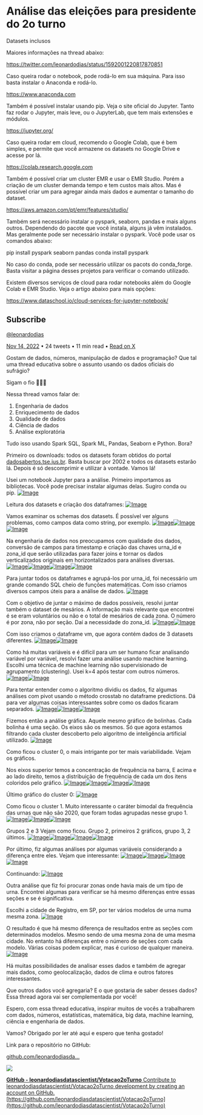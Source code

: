 # Análise das eleições para presidente do 2o turno

Datasets inclusos

Maiores informações na thread abaixo:

https://twitter.com/leonardodias/status/1592001220817870851

Caso queira rodar o notebook, pode rodá-lo em sua máquina. Para isso basta instalar o Anaconda e rodá-lo. 

https://www.anaconda.com

Também é possível instalar usando pip. Veja o site oficial do Jupyter. Tanto faz rodar o Jupyter, mais leve, ou o JupyterLab, que tem mais extensões e módulos.

https://jupyter.org/

Caso queira rodar em cloud, recomendo o Google Colab, que é bem simples, e permite que você armazene os datasets no Google Drive e acesse por lá.

https://colab.research.google.com

Também é possível criar um cluster EMR e usar o EMR Studio. Porém a criação de um cluster demanda tempo e tem custos mais altos. Mas é possível criar um para agregar ainda mais dados e aumentar o tamanho do dataset.

https://aws.amazon.com/pt/emr/features/studio/

Também será necessário instalar o pyspark, seaborn, pandas e mais alguns outros. Dependendo do pacote que você instala, alguns já vêm instalados. Mas geralmente pode ser necessário instalar o pyspark. Você pode usar os comandos abaixo:

pip install pyspark seaborn pandas
conda install pyspark

No caso do conda, pode ser necessário utilizar os pacots do conda_forge. Basta visitar a página desses projetos para verificar o comando utilizado.

Existem diversos serviços de cloud para rodar notebooks além do Google Colab e EMR Studio. Veja o artigo abaixo para mais opções:

https://www.dataschool.io/cloud-services-for-jupyter-notebook/


## Subscribe

[@leonardodias](//twitter.com/leonardodias)

[Nov 14, 2022](https://twitter.com/leonardodias/status/1592001220817870851 "Read on X") • 24 tweets • 11 min read • [Read on X](https://twitter.com/leonardodias/status/1592001220817870851)

 

Gostam de dados, números, manipulação de dados e programação? Que tal uma thread educativa sobre o assunto usando os dados oficiais do sufrágio?  
  
Sigam o fio 🧵🧵🧵

Nessa thread vamos falar de:  
  
1) Engenharia de dados  
2) Enriquecimento de dados  
3) Qualidade de dados  
4) Ciência de dados  
5) Análise exploratória  
  
Tudo isso usando Spark SQL, Spark ML, Pandas, Seaborn e Python. Bora?

Primeiro os downloads: todos os datasets foram obtidos do portal [dadosabertos.tse.jus.br](http://dadosabertos.tse.jus.br). Basta buscar por 2002 e todos os datasets estarão lá. Depois é só descomprimir e utilizar à vontade. Vamos lá!

Usei um notebook Jupyter para a análise. Primeiro importamos as bibliotecas. Você pode precisar instalar algumas delas. Sugiro conda ou pip. [![Image](https://pbs.twimg.com/media/Fhfl40bXkAciXm0.jpg)](https://pbs.twimg.com/media/Fhfl40bXkAciXm0.jpg)

Leitura dos datasets e criação dos dataframes: [![Image](https://pbs.twimg.com/media/FhfmAxtXgAEns_m.jpg)](https://pbs.twimg.com/media/FhfmAxtXgAEns_m.jpg)

Vamos examinar os schemas dos datasets. É possível ver alguns problemas, como campos data como string, por exemplo. [![Image](https://pbs.twimg.com/media/FhfmQJ6X0AYggJE.png)](https://pbs.twimg.com/media/FhfmQJ6X0AYggJE.png)[![Image](https://pbs.twimg.com/media/FhfmUZFWAAIgtzP.jpg)](https://pbs.twimg.com/media/FhfmUZFWAAIgtzP.jpg)[![Image](https://pbs.twimg.com/media/FhfmXd2XwAI3s_A.jpg)](https://pbs.twimg.com/media/FhfmXd2XwAI3s_A.jpg)

Na engenharia de dados nos preocupamos com qualidade dos dados, conversão de campos para timestamp e criação das chaves urna\_id e zona\_id que serão utilizadas para fazer joins e tornar os dados verticalizados originais em horizontalizados para análises diversas. [![Image](https://pbs.twimg.com/media/Fhfmlg7XwAYeGeW.png)](https://pbs.twimg.com/media/Fhfmlg7XwAYeGeW.png)[![Image](https://pbs.twimg.com/media/FhfmrWLWYAAwTiu.jpg)](https://pbs.twimg.com/media/FhfmrWLWYAAwTiu.jpg)[![Image](https://pbs.twimg.com/media/Fhfmwq7XwAY3IZk.jpg)](https://pbs.twimg.com/media/Fhfmwq7XwAY3IZk.jpg)[![Image](https://pbs.twimg.com/media/Fhfm172WQAEAK9M.jpg)](https://pbs.twimg.com/media/Fhfm172WQAEAK9M.jpg)

Para juntar todos os dataframes e agrupá-los por urna\_id, foi necessário um grande comando SQL cheio de funções matemáticas. Com isso criamos diversos campos úteis para a análise de dados. [![Image](/images/1px.png)](https://pbs.twimg.com/media/FhfnKL2XEAIUnGz.jpg)

Com o objetivo de juntar o máximo de dados possíveis, resolvi juntar também o dataset de mesários. A informação mais relevante que encontrei é se eram voluntários ou não e o total de mesários de cada zona. O número é por zona, não por seção. Daí a necessidade do zona\_id. [![Image](/images/1px.png)](https://pbs.twimg.com/media/FhfnfF_X0AIn_VQ.jpg)[![Image](/images/1px.png)](https://pbs.twimg.com/media/FhfnlaVXoAEM7r0.jpg)

Com isso criamos o dataframe vm, que agora contém dados de 3 datasets diferentes. [![Image](/images/1px.png)](https://pbs.twimg.com/media/FhfnuuDWYAAVVBq.jpg)[![Image](/images/1px.png)](https://pbs.twimg.com/media/FhfnzO5WYAEWb9U.jpg)

Como há muitas variáveis e é difícil para um ser humano ficar analisando variável por variável, resolvi fazer uma análise usando machine learning. Escolhi uma técnica de machine learning não supervisionado de agrupamento (clustering). Usei k=4 após testar com outros números. [![Image](/images/1px.png)](https://pbs.twimg.com/media/FhfoWF_X0AAf7JI.png)[![Image](/images/1px.png)](https://pbs.twimg.com/media/FhfobmhWIAAiaXT.jpg)

Para tentar entender como o algoritmo dividiu os dados, fiz algumas análises com pivot usando o método crosstab no dataframe predictions. Dá para ver algumas coisas interessantes sobre como os dados ficaram separados. [![Image](/images/1px.png)](https://pbs.twimg.com/media/Fhfou6AWYAEVgSL.jpg)[![Image](/images/1px.png)](https://pbs.twimg.com/media/Fhfo-voXkAMaUxg.jpg)[![Image](/images/1px.png)](https://pbs.twimg.com/media/FhfpEGqXEAIR-Ur.jpg)

Fizemos então a análise gráfica. Aquele mesmo gráfico de bolinhas. Cada bolinha é uma seção. Os eixos são os mesmos. Só que agora estamos filtrando cada cluster descoberto pelo algoritmo de inteligência artificial utilizado. [![Image](/images/1px.png)](https://pbs.twimg.com/media/FhfpRnJX0AAPVpQ.png)

Como ficou o cluster 0, o mais intrigante por ter mais variabilidade. Vejam os gráficos.  
  
Nos eixos superior temos a concentração de frequência na barra, E acima e ao lado direito, temos a distribuição de frequência de cada um dos itens coloridos pelo gráfico. [![Image](/images/1px.png)](https://pbs.twimg.com/media/FhfpiFuXEAIHVrg.png)[![Image](/images/1px.png)](https://pbs.twimg.com/media/Fhfpt5tXgAEvHNe.png)[![Image](/images/1px.png)](https://pbs.twimg.com/media/FhfpwYXXgAAlsCD.png)[![Image](/images/1px.png)](https://pbs.twimg.com/media/FhfpzcFXgAMLdEw.png)

Último gráfico do cluster 0: [![Image](/images/1px.png)](https://pbs.twimg.com/media/Fhfp7o1XgAEzwfS.png)

Como ficou o cluster 1. Muito interessante o caráter bimodal da frequência das urnas que não são 2020, que foram todas agrupadas nesse grupo 1. [![Image](/images/1px.png)](https://pbs.twimg.com/media/FhfqDvGWAAAW-u0.png)[![Image](/images/1px.png)](https://pbs.twimg.com/media/FhfqHFaWIAAvpPz.png)[![Image](/images/1px.png)](https://pbs.twimg.com/media/FhfqPMqWAAAfKfD.png)

Grupos 2 e 3 Vejam como ficou. Grupo 2, primeiros 2 gráficos, grupo 3, 2 últimos. [![Image](/images/1px.png)](https://pbs.twimg.com/media/FhfqWxKXwAEcDes.png)[![Image](/images/1px.png)](https://pbs.twimg.com/media/FhfqZunX0AESvjs.png)[![Image](/images/1px.png)](https://pbs.twimg.com/media/Fhfqd9MXEAEusqk.png)[![Image](/images/1px.png)](https://pbs.twimg.com/media/Fhfqkk_X0AAgnlj.png)

Por último, fiz algumas análises por algumas variáveis considerando a diferença entre eles. Vejam que interessante: [![Image](/images/1px.png)](https://pbs.twimg.com/media/FhfqvwkXkAIpEka.jpg)[![Image](/images/1px.png)](https://pbs.twimg.com/media/Fhfq2zlWYAEgznz.jpg)[![Image](/images/1px.png)](https://pbs.twimg.com/media/Fhfq8LlWIAc-OL8.jpg)[![Image](/images/1px.png)](https://pbs.twimg.com/media/FhfrBd2XkAEUvVm.jpg)

Continuando: [![Image](/images/1px.png)](https://pbs.twimg.com/media/FhfrGNDXwAEF2QJ.jpg)

Outra análise que fiz foi procurar zonas onde havia mais de um tipo de urna. Encontrei algumas para verificar se há mesmo diferenças entre essas seções e se é significativa.  
  
Escolhi a cidade de Registro, em SP, por ter vários modelos de urna numa mesma zona. [![Image](/images/1px.png)](https://pbs.twimg.com/media/Fhfrq1TXkAEmkHJ.jpg)

O resultado é que há mesmo diferença de resultados entre as seções com determinados modelos. Mesmo sendo de uma mesma zona de uma mesma cidade. No entanto há diferenças entre o número de seções com cada modelo. Várias coisas podem explicar, mas é curioso de qualquer maneira. [![Image](/images/1px.png)](https://pbs.twimg.com/media/Fhfr-81XkAAmXcD.png)

Há muitas possibilidades de analisar esses dados e também de agregar mais dados, como geolocalização, dados de clima e outros fatores interessantes.  
  
Que outros dados você agregaria? E o que gostaria de saber desses dados? Essa thread agora vai ser complementada por você!

Espero, com essa thread educativa, inspirar muitos de vocês a trabalharem com dados, números, estatísticas, matemática, big data, machine learning, ciência e engenharia de dados.  
  
Vamos? Obrigado por ler até aqui e espero que tenha gostado!

Link para o repositório no GitHub:  
  
[github.com/leonardodiasda…](https://github.com/leonardodiasdatascientist/Votacao2oTurno)

[![](https://opengraph.githubassets.com/b5fcff31b859cbb7a8bb525f3320a5762058778baa7de606158cb4c6d6139342/leonardodiasdatascientist/Votacao2oTurno)](https://github.com/leonardodiasdatascientist/Votacao2oTurno)

[**GitHub - leonardodiasdatascientist/Votacao2oTurno** Contribute to leonardodiasdatascientist/Votacao2oTurno development by creating an account on GitHub.](https://github.com/leonardodiasdatascientist/Votacao2oTurno) [https://github.com/leonardodiasdatascientist/Votacao2oTurno](https://github.com/leonardodiasdatascientist/Votacao2oTurno)

